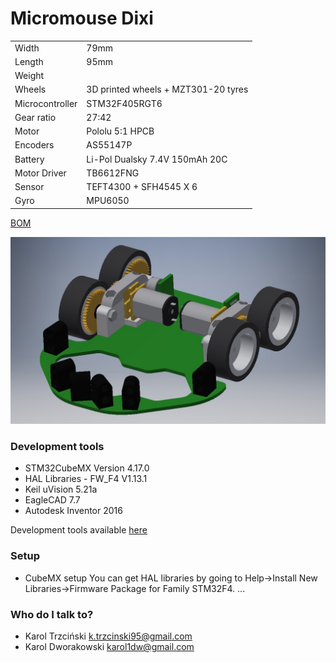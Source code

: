# Micromouse Dixi #
	
|  |  |
| ----- | ----- |
| Width   | 79mm  |
| Length  | 95mm  |
| Weight  |   |
| Wheels  | 3D printed wheels + MZT301-20 tyres  |
| Microcontroller  | STM32F405RGT6  |
| Gear ratio  | 27:42  |
| Motor  | Pololu 5:1 HPCB  |
| Encoders  | AS55147P  |
| Battery  | Li-Pol Dualsky 7.4V 150mAh 20C  |
| Motor Driver  | TB6612FNG  |
| Sensor | TEFT4300 + SFH4545 X 6  |
| Gyro | MPU6050  |

[BOM](https://docs.google.com/spreadsheets/d/1-OBliDhJaHepW5BqGZAOIfc_tJH4ITr39Bejxq-Zry4/edit?usp=sharing)

![Dixi](https://github.com/KaDw/MicromouseDixi/blob/hardware_devel/hardware/dixi.jpg)

### Development tools ###

* STM32CubeMX Version 4.17.0
* HAL Libraries - FW_F4 V1.13.1
* Keil uVision 5.21a
* EagleCAD 7.7
* Autodesk Inventor 2016

Development tools available [here](https://drive.google.com/open?id=0B6SlddUSFtelRTBFR0EwWk1qT1k)

### Setup ###

* CubeMX setup
You can get HAL libraries by going to Help->Install New Libraries->Firmware Package for Family STM32F4.
...

### Who do I talk to? ###

* Karol Trzciński k.trzcinski95@gmail.com
* Karol Dworakowski karol1dw@gmail.com
